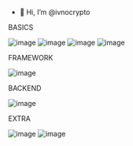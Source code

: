 - 👋 Hi, I’m @ivnocrypto


BASICS

![image](https://user-images.githubusercontent.com/112492580/210074712-116c147a-4139-4616-acc1-825a775e18ad.png) ![image](https://user-images.githubusercontent.com/112492580/210074740-54b7658b-b0b6-44c5-90c8-4286085188b3.png) ![image](https://user-images.githubusercontent.com/112492580/210074774-1dfa97a0-dabe-4501-9d14-a3b132d759c4.png) ![image](https://user-images.githubusercontent.com/112492580/210075306-544e44c2-a12c-4819-a42a-1a3e599c88be.png)

FRAMEWORK

![image](https://user-images.githubusercontent.com/112492580/210075015-53db6c62-3cd9-4e22-a29f-9f2e11d26f16.png)


BACKEND

![image](https://user-images.githubusercontent.com/112492580/210075172-9b967819-066f-4a9d-832a-6e4d821e88ed.png) 


EXTRA

![image](https://user-images.githubusercontent.com/112492580/210075330-58b1fa9d-5802-4824-94a8-a392ce1b5411.png) 
![image](https://icongr.am/devicon/github-original.svg?size=30&color=ffffff)

